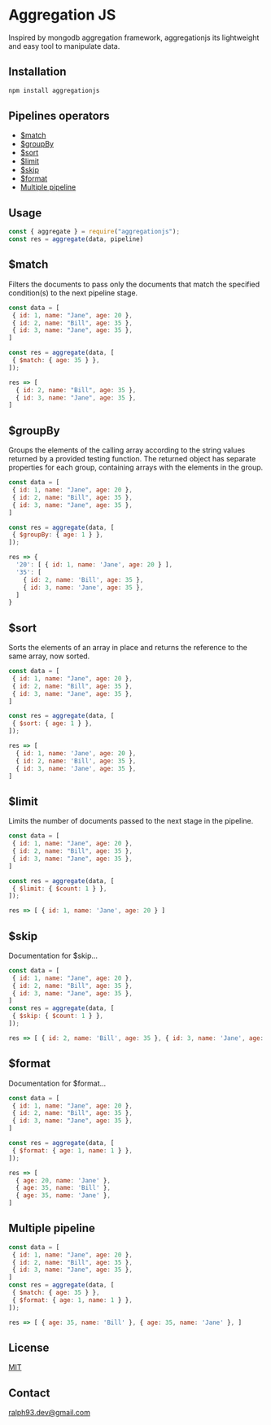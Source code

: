 # Aggregation JS

Inspired by mongodb aggregation framework, aggregationjs its lightweight and easy tool to manipulate data.

## Installation

```bash
npm install aggregationjs 
```

## Pipelines operators
- [$match](#match)
- [$groupBy](#groupby)
- [$sort](#sort)
- [$limit](#limit)
- [$skip](#skip)
- [$format](#format)
- [Multiple pipeline](#multiple-pipeline)

## Usage
```js
const { aggregate } = require("aggregationjs");
const res = aggregate(data, pipeline)
```

## $match
Filters the documents to pass only the documents that match the specified condition(s) to the next pipeline stage.

```js
const data = [
 { id: 1, name: "Jane", age: 20 },
 { id: 2, name: "Bill", age: 35 },
 { id: 3, name: "Jane", age: 35 },
]

const res = aggregate(data, [
 { $match: { age: 35 } },
]);

res => [
  { id: 2, name: "Bill", age: 35 },
  { id: 3, name: "Jane", age: 35 },
]
```

## $groupBy
Groups the elements of the calling array according to the string values returned by a provided testing function. The returned object has separate properties for each group, containing arrays with the elements in the group.
```js
const data = [
 { id: 1, name: "Jane", age: 20 },
 { id: 2, name: "Bill", age: 35 },
 { id: 3, name: "Jane", age: 35 },
]

const res = aggregate(data, [
 { $groupBy: { age: 1 } },
]);

res => {
  '20': [ { id: 1, name: 'Jane', age: 20 } ],
  '35': [
    { id: 2, name: 'Bill', age: 35 },
    { id: 3, name: 'Jane', age: 35 },
  ]
}
```

## $sort
Sorts the elements of an array in place and returns the reference to the same array, now sorted.
```js
const data = [
 { id: 1, name: "Jane", age: 20 },
 { id: 2, name: "Bill", age: 35 },
 { id: 3, name: "Jane", age: 35 },
]

const res = aggregate(data, [
 { $sort: { age: 1 } },
]);

res => [
  { id: 1, name: 'Jane', age: 20 },
  { id: 2, name: 'Bill', age: 35 },
  { id: 3, name: 'Jane', age: 35 },
]
```

## $limit
Limits the number of documents passed to the next stage in the pipeline.
```js
const data = [
 { id: 1, name: "Jane", age: 20 },
 { id: 2, name: "Bill", age: 35 },
 { id: 3, name: "Jane", age: 35 },
]

const res = aggregate(data, [
 { $limit: { $count: 1 } },
]);

res => [ { id: 1, name: 'Jane', age: 20 } ]
```

## $skip
Documentation for $skip...
```js
const data = [
 { id: 1, name: "Jane", age: 20 },
 { id: 2, name: "Bill", age: 35 },
 { id: 3, name: "Jane", age: 35 },
]
const res = aggregate(data, [
 { $skip: { $count: 1 } },
]);

res => [ { id: 2, name: 'Bill', age: 35 }, { id: 3, name: 'Jane', age: 35 } ]
```

## $format
Documentation for $format...
```js
const data = [
 { id: 1, name: "Jane", age: 20 },
 { id: 2, name: "Bill", age: 35 },
 { id: 3, name: "Jane", age: 35 },
]

const res = aggregate(data, [
 { $format: { age: 1, name: 1 } },
]);

res => [
  { age: 20, name: 'Jane' },
  { age: 35, name: 'Bill' },
  { age: 35, name: 'Jane' },
]
```

## Multiple pipeline
```js
const data = [
 { id: 1, name: "Jane", age: 20 },
 { id: 2, name: "Bill", age: 35 },
 { id: 3, name: "Jane", age: 35 },
]
const res = aggregate(data, [
 { $match: { age: 35 } },
 { $format: { age: 1, name: 1 } },
]);

res => [ { age: 35, name: 'Bill' }, { age: 35, name: 'Jane' }, ]
```

## License
[MIT](https://choosealicense.com/licenses/mit/)

## Contact

ralph93.dev@gmail.com
